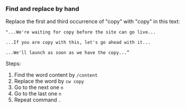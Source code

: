 ### Find and replace by hand

Replace the first and third occurrence of "copy" with "copy" in this text:

```text
"...We're waiting for copy before the site can go live...

...If you are copy with this, let's go ahead with it...

...We'll launch as soon as we have the copy...”
```

Steps:

1. Find the word content by `/content`
2. Replace the word by `cw copy`
3. Go to the next one `n`
4. Go to the last one `n`
5. Repeat command `.`
